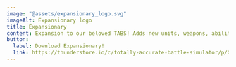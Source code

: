 ```yaml
---
image: "@assets/expansionary_logo.svg"
imageAlt: Expansionary logo
title: Expansionary
content: Expansion to our beloved TABS! Adds new units, weapons, abilities, powers, maps! And most importantly, more battle!
button:
  label: Download Expansionary!
  link: https://thunderstore.io/c/totally-accurate-battle-simulator/p/Geezt/Expansionary/
---
```


